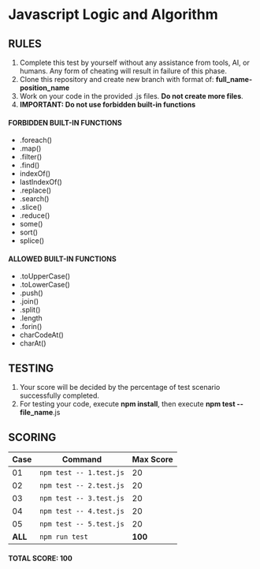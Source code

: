 # Javascript Logic and Algorithm

## RULES

1. Complete this test by yourself without any assistance from tools, AI, or humans. Any form of cheating will result in failure of this phase.
1. Clone this repository and create new branch with format of: **full_name-position_name**
1. Work on your code in the provided .js files. **Do not create more files**.
1. **IMPORTANT: Do not use forbidden built-in functions**

#### FORBIDDEN BUILT-IN FUNCTIONS
- .foreach()
- .map()
- .filter()
- .find()
- indexOf()
- lastIndexOf()
- .replace()
-	.search()
- .slice()
- .reduce()
- some()
- sort()
- splice()

#### ALLOWED BUILT-IN FUNCTIONS
- .toUpperCase()
- .toLowerCase()
- .push()
- .join()
- .split()
- .length
- .forin()
- charCodeAt()
- charAt()


## TESTING
1. Your score will be decided by the percentage of test scenario successfully completed.
2. For testing your code, execute **npm install**, then execute **npm test -- file_name**.js


## SCORING

  | Case | Command                 | Max Score |
  | ---- | ----------------------- | --------- |
  | 01   | `npm test -- 1.test.js` | 20        |
  | 02   | `npm test -- 2.test.js` | 20        |
  | 03   | `npm test -- 3.test.js` | 20        |
  | 04   | `npm test -- 4.test.js` | 20        |
  | 05   | `npm test -- 5.test.js` | 20        |
  |**ALL**| `npm run test`      | **100**      |

  #### TOTAL SCORE: 100

 